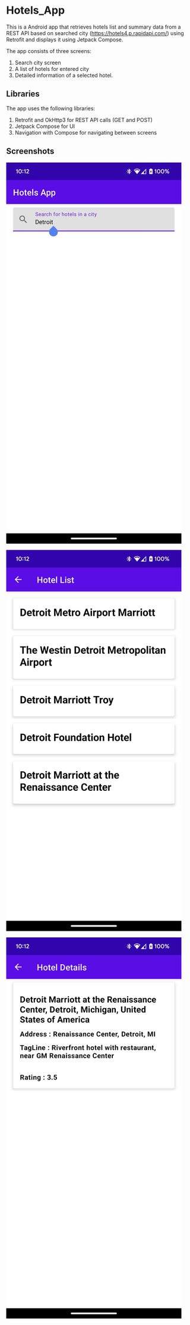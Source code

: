<h1> Hotels_App </h1>

This is a Android app that retrieves hotels list and summary data from a REST API based on searched city (https://hotels4.p.rapidapi.com/) 
using Retrofit and displays it using Jetpack Compose. 

The app consists of three screens: 
1) Search city screen
2) A list of hotels for entered city 
3) Detailed information of a selected hotel.

<h2> Libraries </h2>
The app uses the following libraries:

1) Retrofit and OkHttp3 for REST API calls (GET and POST)
2) Jetpack Compose for UI
3) Navigation with Compose for navigating between screens

<h2> Screenshots </h2>

![Alt text](Screenshots/Screenshot_1.png)

![Alt text](Screenshots/Screenshot_2.png)

![Alt text](Screenshots/Screenshot_3.png)

